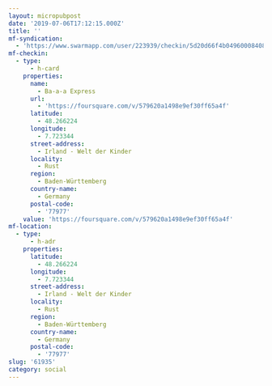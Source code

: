 ```yaml
---
layout: micropubpost
date: '2019-07-06T17:12:15.000Z'
title: ''
mf-syndication:
  - 'https://www.swarmapp.com/user/223939/checkin/5d20d66f4b049600084081e4'
mf-checkin:
  - type:
      - h-card
    properties:
      name:
        - Ba-a-a Express
      url:
        - 'https://foursquare.com/v/579620a1498e9ef30ff65a4f'
      latitude:
        - 48.266224
      longitude:
        - 7.723344
      street-address:
        - Irland - Welt der Kinder
      locality:
        - Rust
      region:
        - Baden-Württemberg
      country-name:
        - Germany
      postal-code:
        - '77977'
    value: 'https://foursquare.com/v/579620a1498e9ef30ff65a4f'
mf-location:
  - type:
      - h-adr
    properties:
      latitude:
        - 48.266224
      longitude:
        - 7.723344
      street-address:
        - Irland - Welt der Kinder
      locality:
        - Rust
      region:
        - Baden-Württemberg
      country-name:
        - Germany
      postal-code:
        - '77977'
slug: '61935'
category: social
---
```


